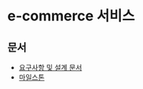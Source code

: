 # e-commerce 서비스 

## 문서 
- [요구사항 및 설계 문서](./docs/specs/overview.md)
- [마일스톤](https://github.com/alert-kim/e-commerce/milestones)
